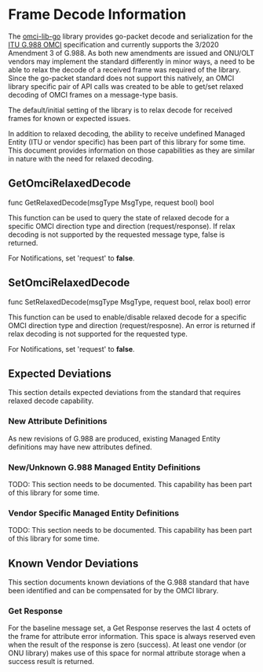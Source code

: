 # Frame Decode Information

The [omci-lib-go](https://github.com/opencord/omci-lib-go) library provides go-packet
decode and serialization for the 
[ITU G.988 OMCI](https://www.itu.int/rec/T-REC-G.988/recommendation.asp?lang=en&parent=T-REC-G.988-202003-I!Amd3)
specification and currently supports the 3/2020 Amendment 3 of G.988. As both new amendments are issued and
ONU/OLT vendors may implement the standard differently in minor ways, a need to be able to relax the
decode of a received frame was required of the library. Since the go-packet standard does not support this
natively, an OMCI library specific pair of API calls was created to be able to get/set relaxed decoding
of OMCI frames on a message-type basis.

The default/initial setting of the library is to relax decode for received frames for known or
expected issues.

In addition to relaxed decoding, the ability to receive undefined Managed Entity (ITU or vendor specific)
has been part of this library for some time. This document provides information on those capabilities as
they are similar in nature with the need for relaxed decoding.

## GetOmciRelaxedDecode

func GetRelaxedDecode(msgType MsgType, request bool) bool

This function can be used to query the state of relaxed decode for a specific OMCI direction type and
direction (request/response). If relax decoding is not supported by the requested message type, false
is returned.

For Notifications, set 'request' to **false**.


## SetOmciRelaxedDecode

func SetRelaxedDecode(msgType MsgType, request bool, relax bool) error 

This function can be used to enable/disable relaxed decode for a specific OMCI direction type and
direction (request/resposne). An error is returned if relax decoding is not supported for the
requested type.

For Notifications, set 'request' to **false**.

## Expected Deviations

This section details expected deviations from the standard that requires relaxed decode
capability.

### New Attribute Definitions

As new revisions of G.988 are produced, existing Managed Entity definitions may have new
attributes defined.

### New/Unknown G.988 Managed Entity Definitions

TODO: This section needs to be documented. This capability has been part of this library
for some time.

### Vendor Specific Managed Entity Definitions

TODO: This section needs to be documented. This capability has been part of this library
for some time.
## Known Vendor Deviations

This section documents known deviations of the G.988 standard that have been identified
and can be compensated for by the OMCI library.

### Get Response

For the baseline message set, a Get Response reserves the last 4 octets of the frame for
attribute error information. This space is always reserved even when the result of the
response is zero (success). At least one vendor (or ONU library) makes use of this space
for normal attribute storage when a success result is returned.